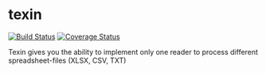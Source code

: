 texin
============

[![Build Status](https://travis-ci.org/julian-eggers/texin.svg?branch=master)](https://travis-ci.org/julian-eggers/texin)
[![Coverage Status](https://coveralls.io/repos/julian-eggers/texin/badge.svg?branch=master)](https://coveralls.io/r/julian-eggers/texin?branch=master)

Texin gives you the ability to implement only one reader to process different spreadsheet-files (XLSX, CSV, TXT)
